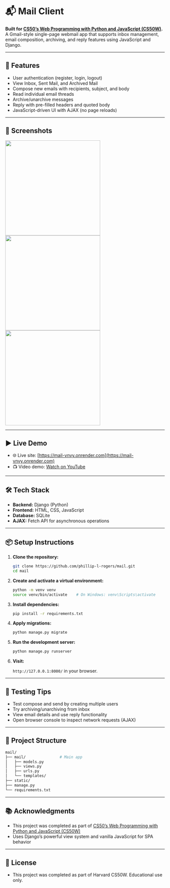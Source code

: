 # 📬 Mail Client

**Built for [CS50’s Web Programming with Python and JavaScript (CS50W)](https://cs50.harvard.edu/web/).**  
A Gmail-style single-page webmail app that supports inbox management, email composition, archiving, and reply features using JavaScript and Django.

---

## 🚀 Features

- User authentication (register, login, logout)
- View Inbox, Sent Mail, and Archived Mail
- Compose new emails with recipients, subject, and body
- Read individual email threads
- Archive/unarchive messages
- Reply with pre-filled headers and quoted body
- JavaScript-driven UI with AJAX (no page reloads)

---

## 📸 Screenshots

<p float="left">
  <img src="screenshots/home.png" height="300"/>
  <img src="screenshots/create.png" height="300"/>
  <img src="screenshots/listing.png" height="300"/>
</p>

---

## ▶️ Live Demo

- 🌐 Live site: [https://mail-vnvy.onrender.com](https://mail-vnvy.onrender.com)
- 📺 Video demo: [Watch on YouTube](https://youtu.be/xYj7ZWQYy-A)

---

## 🛠️ Tech Stack

- **Backend:** Django (Python)
- **Frontend:** HTML, CSS, JavaScript
- **Database:** SQLite
- **AJAX:** Fetch API for asynchronous operations

---

## 📦 Setup Instructions

1. **Clone the repository:**

   ```bash
   git clone https://github.com/phillip-l-rogers/mail.git
   cd mail
   ```
   
2. **Create and activate a virtual environment:**

   ```bash
   python -m venv venv
   source venv/bin/activate    # On Windows: venv\Scripts\activate
   ```

3. **Install dependencies:**

   ```bash
   pip install -r requirements.txt
   ```

4. **Apply migrations:**

   ```bash
   python manage.py migrate
   ```

5. **Run the development server:**

   ```bash
   python manage.py runserver
   ```
   
6. **Visit:**

   `http://127.0.0.1:8000/` in your browser.
   
---

## 🧪 Testing Tips

- Test compose and send by creating multiple users
- Try archiving/unarchiving from inbox
- View email details and use reply functionality
- Open browser console to inspect network requests (AJAX)

---

## 📁 Project Structure

```bash
mail/
├── mail/               # Main app
│   ├── models.py
│   ├── views.py
│   ├── urls.py
│   └── templates/
├── static/
├── manage.py
└── requirements.txt
```

---

## 📚 Acknowledgments

- This project was completed as part of [CS50’s Web Programming with Python and JavaScript (CS50W)](https://cs50.harvard.edu/web/)
- Uses Django’s powerful view system and vanilla JavaScript for SPA behavior

---

## 📜 License

- This project was completed as part of Harvard CS50W. Educational use only.
